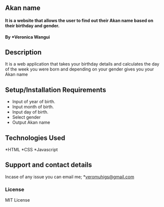 ## Akan name
#### It is a website that allows the user to find out their Akan name based on their birthday and gender.
#### By *Veronica Wangui
## Description
It is a web application that takes your birthday details and calculates the day of the week you were born and depending on your gender gives you your Akan name 
## Setup/Installation Requirements
* Input of year of birth.
* Input month of birth.
* Input day of birth.
* Select gender
* Output Akan name
## Technologies Used
*HTML
*CSS
*Javascript
## Support and contact details
Incase of any issue you can email me;
*veromuhigs@gmail.com
### License
MIT License